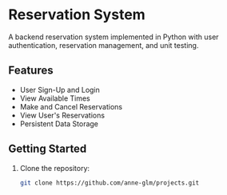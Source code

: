 # Reservation System

A backend reservation system implemented in Python with user authentication, reservation management, and unit testing.

## Features

- User Sign-Up and Login
- View Available Times
- Make and Cancel Reservations
- View User's Reservations
- Persistent Data Storage

## Getting Started

1. Clone the repository:

   ```bash
   git clone https://github.com/anne-glm/projects.git
